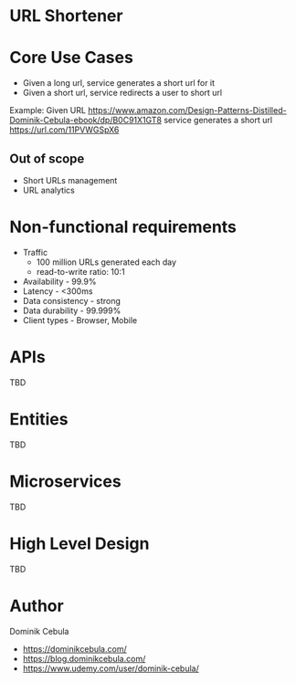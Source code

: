 # URL Shortener

# Core Use Cases

* Given a long url, service generates a short url for it
* Given a short url, service redirects a user to short url

Example:
Given URL https://www.amazon.com/Design-Patterns-Distilled-Dominik-Cebula-ebook/dp/B0C91X1GT8 service generates a short
url https://url.com/11PVWGSpX6

## Out of scope

* Short URLs management
* URL analytics

# Non-functional requirements

* Traffic
    * 100 million URLs generated each day
    * read-to-write ratio: 10:1
* Availability - 99.9%
* Latency - <300ms
* Data consistency - strong
* Data durability - 99.999%
* Client types - Browser, Mobile

# APIs

TBD

# Entities

TBD

# Microservices

TBD

# High Level Design

TBD

# Author

Dominik Cebula

* https://dominikcebula.com/
* https://blog.dominikcebula.com/
* https://www.udemy.com/user/dominik-cebula/
